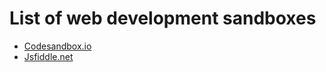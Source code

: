 # List of web development sandboxes

* [Codesandbox.io](https://codesandbox.io)
* [Jsfiddle.net](https://jsfiddle.net)
